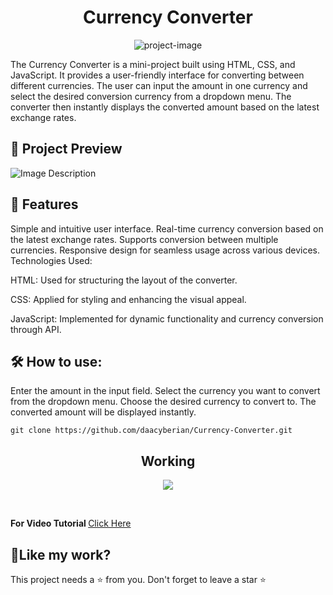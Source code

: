 <h1 align="center" id="title">Currency Converter</h1>

<p align="center"><img src="https://imgur.com/6SB1rCF.jpg" alt="project-image"></p>

<p>The Currency Converter is a mini-project built using HTML, CSS, and JavaScript. It provides a user-friendly interface for converting between different currencies. The user can input the amount in one currency and select the desired conversion currency from a dropdown menu. The converter then instantly displays the converted amount based on the latest exchange rates.
<p/> 


<h2>🔎 Project Preview</h2>


<img src="https://imgur.com/4VQQewm.jpg" alt="Image Description">

<h2>🧐 Features</h2>

Simple and intuitive user interface.
Real-time currency conversion based on the latest exchange rates.
Supports conversion between multiple currencies.
Responsive design for seamless usage across various devices.
Technologies Used:

<p>HTML: Used for structuring the layout of the converter.</p>
<p>CSS: Applied for styling and enhancing the visual appeal.</p>
<p>JavaScript: Implemented for dynamic functionality and currency conversion through API.</p>

<h2>🛠 How to use:</h2>

<p>Enter the amount in the input field.
Select the currency you want to convert from the dropdown menu.
Choose the desired currency to convert to.
The converted amount will be displayed instantly.
</p>

    git clone https://github.com/daacyberian/Currency-Converter.git

<h2 align="center">Working </h2>
<p align="center"><img src="https://imgur.com/mcGMYsY.jpg"></p>
<br>
<p><b>For Video Tutorial </b><a href="https://www.loom.com/share/d76aad18cd8d431e821b0068dfa4698f?sid=636a4569-2569-4c02-b970-9a211804560c"> Click Here</a></p>

<h2>💖Like my work?</h2>

This project needs a ⭐ from you. Don't forget to leave a star ⭐

